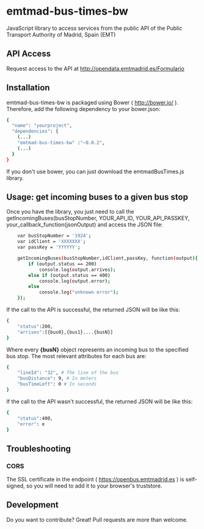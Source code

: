 # emtmad-bus-times-bw

JavaScript library to access services from the public API of the Public Transport Authority of Madrid, Spain (EMT)

## API Access

Request access to the API at http://opendata.emtmadrid.es/Formulario

## Installation
emtmad-bus-times-bw is packaged using Bower ( http://bower.io/ ). Therefore, add the following dependency to your bower.json:

```sh
{
  "name": "yourproject",
  "dependencies": {
    (...)
    "emtmad-bus-times-bw" :"~0.0.2",
    (...)
  }
}
```

If you don't use bower, you can just download the emtmadBusTimes.js library.

## Usage: get incoming buses to a given bus stop

Once you have the library, you just need to call the getIncomingBuses(busStopNumber, YOUR_API_ID, YOUR_API_PASSKEY, your_callback_function(jsonOutput) and access the JSON file:

```sh
	var busStopNumber = '1924';
	var idClient = 'XXXXXXX';
	var passKey = 'YYYYYY';

	getIncomingBuses(busStopNumber,idClient,passKey, function(output){
        if (output.status == 200)
            console.log(output.arrives);
        else if (output.status == 400)
            console.log(output.error);
        else
            console.log("unknown error");
    });
```

If the call to the API is successful, the returned JSON will be like this:

```sh
{
    "status":200,
    "arrives":[{bus0},{bus1}....{busN}]
}
```

Where every **{busN}** object represents an incoming bus to the specified bus stop. The most relevant attributes for each bus are:

```sh
{
    "lineId": "32", # The line of the bus
    "busDistance": 9, # In meters
    "busTimeLeft": 0 # In seconds
}
```


If the call to the API wasn't successful, the returned JSON will be like this:

```sh
{
    "status":400,
    "error": e
}
```

## Troubleshooting

### CORS

The SSL certificate in the endpoint ( https://openbus.emtmadrid.es ) is self-signed, so you will need to add it to your browser's truststore.

## Development

Do you want to contribute? Great! Pull requests are more than welcome. 
